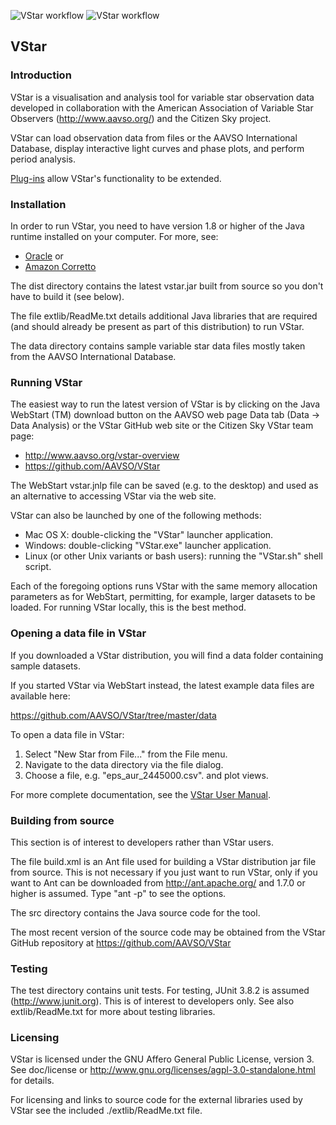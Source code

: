 ![VStar workflow](https://github.com/AAVSO/VStar/actions/workflows/vstar-UT.yml/badge.svg)
![VStar workflow](https://github.com/AAVSO/VStar/actions/workflows/plugin-UT.yml/badge.svg)
## VStar

### Introduction
VStar is a visualisation and analysis tool for variable star observation data
developed in collaboration with the American Association of Variable Star 
Observers (http://www.aavso.org/) and the Citizen Sky project.

VStar can load observation data from files or the AAVSO International 
Database, display interactive light curves and phase plots, and perform period 
analysis.

[Plug-ins](https://www.aavso.org/vstar-plugin-library) allow VStar's functionality to be extended.

### Installation
In order to run VStar, you need to have version 1.8 or higher of the Java 
runtime installed on your computer. For more, see:

* [Oracle](https://www.oracle.com/java/technologies/javase-jre8-downloads.html) or 
* [Amazon Corretto](https://docs.aws.amazon.com/corretto/latest/corretto-8-ug/downloads-list.html)

The dist directory contains the latest vstar.jar built from source so you
don't have to build it (see below).

The file extlib/ReadMe.txt details additional Java libraries that are
required (and should already be present as part of this distribution) to run
VStar.

The data directory contains sample variable star data files mostly taken
from the AAVSO International Database.

### Running VStar
The easiest way to run the latest version of VStar is by clicking on the
Java WebStart (TM) download button on the AAVSO web page Data tab (Data -> 
Data Analysis) or the VStar GitHub web site or the Citizen Sky VStar 
team page: 

* http://www.aavso.org/vstar-overview
* https://github.com/AAVSO/VStar

The WebStart vstar.jnlp file can be saved (e.g. to the desktop) and used as an
alternative to accessing VStar via the web site.

VStar can also be launched by one of the following methods:
* Mac OS X: double-clicking the "VStar" launcher application.
* Windows: double-clicking "VStar.exe" launcher application.
* Linux (or other Unix variants or bash users): running the "VStar.sh" shell script.

Each of the foregoing options runs VStar with the same memory allocation 
parameters as for WebStart, permitting, for example, larger datasets 
to be loaded. For running VStar locally, this is the best method.
  
### Opening a data file in VStar
If you downloaded a VStar distribution, you will find a data folder containing sample datasets.

If you started VStar via WebStart instead, the latest example data files are available here:

   https://github.com/AAVSO/VStar/tree/master/data

To open a data file in VStar:

1. Select "New Star from File..." from the File menu.
2. Navigate to the data directory via the file dialog.
3. Choose a file, e.g. "eps_aur_2445000.csv".
   and plot views.

For more complete documentation, see the [VStar User Manual](https://github.com/AAVSO/VStar/blob/master/doc/user_manual/VStarUserManual.pdf).

### Building from source
This section is of interest to developers rather than VStar users. 

The file build.xml is an Ant file used for building a VStar distribution jar 
file from source. This is not necessary if you just want to run VStar, only 
if you want to Ant can be downloaded from http://ant.apache.org/ and 1.7.0 
or higher is assumed. Type "ant -p" to see the options.

The src directory contains the Java source code for the tool.

The most recent version of the source code may be obtained from the VStar 
GitHub repository at https://github.com/AAVSO/VStar

### Testing
The test directory contains unit tests. For testing, JUnit 3.8.2 is 
assumed (http://www.junit.org). This is of interest to developers only.
See also extlib/ReadMe.txt for more about testing libraries.

### Licensing
VStar is licensed under the GNU Affero General Public License, version 3.
See doc/license or http://www.gnu.org/licenses/agpl-3.0-standalone.html for
details.

For licensing and links to source code for the external libraries used by 
VStar see the included ./extlib/ReadMe.txt file.

